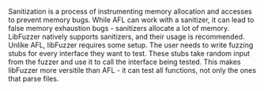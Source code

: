 Sanitization is a process of instrumenting memory allocation and accesses to
prevent memory bugs. While AFL can work with a sanitizer, it can lead to
false memory exhaustion bugs - sanitizers allocate a lot of memory. LibFuzzer
natively supports sanitizers, and their usage is recommended.
Unlike AFL, libFuzzer requires some setup. The user needs to write fuzzing
stubs for every interface they want to test. These stubs take random input from
the fuzzer and use it to call the interface being tested. This makes libFuzzer
more versitile than AFL - it can test all functions, not only the ones that parse
files.
